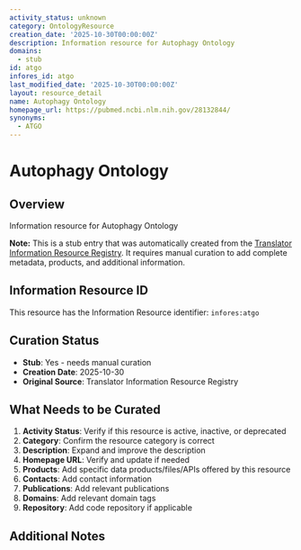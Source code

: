 ```yaml
---
activity_status: unknown
category: OntologyResource
creation_date: '2025-10-30T00:00:00Z'
description: Information resource for Autophagy Ontology
domains:
  - stub
id: atgo
infores_id: atgo
last_modified_date: '2025-10-30T00:00:00Z'
layout: resource_detail
name: Autophagy Ontology
homepage_url: https://pubmed.ncbi.nlm.nih.gov/28132844/
synonyms:
  - ATGO
---
```


# Autophagy Ontology

## Overview

Information resource for Autophagy Ontology

**Note:** This is a stub entry that was automatically created from the [Translator Information Resource Registry](https://biolink.github.io/information-resource-registry/). It requires manual curation to add complete metadata, products, and additional information.

## Information Resource ID

This resource has the Information Resource identifier: `infores:atgo`

## Curation Status

- **Stub**: Yes - needs manual curation
- **Creation Date**: 2025-10-30
- **Original Source**: Translator Information Resource Registry

## What Needs to be Curated

1. **Activity Status**: Verify if this resource is active, inactive, or deprecated
2. **Category**: Confirm the resource category is correct
3. **Description**: Expand and improve the description
4. **Homepage URL**: Verify and update if needed
5. **Products**: Add specific data products/files/APIs offered by this resource
6. **Contacts**: Add contact information
7. **Publications**: Add relevant publications
8. **Domains**: Add relevant domain tags
9. **Repository**: Add code repository if applicable

## Additional Notes
